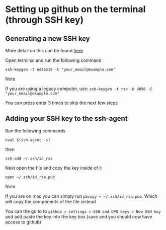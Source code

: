 # Setting up github on the terminal (through SSH key)
## Generating a new SSH key
More detail on this can be found [here](https://docs.github.com/en/authentication/connecting-to-github-with-ssh/generating-a-new-ssh-key-and-adding-it-to-the-ssh-agent)

Open terminal and run the following command

    ssh-keygen -t ed25519 -C "your_email@example.com"

>[!note]
> If you are using a legacy computer, use:
> ```ssh-keygen -t rsa -b 4096 -C "your_email@example.com"```

You can press enter 3 times to skip the next few steps

## Adding your SSH key to the ssh-agent
Run the following commands

    eval $(ssh-agent -s)

then

    ssh-add ~/.ssh/id_rsa

Next open the file and copy the key inside of it

    open ~/.ssh/id_rsa.pub

>[!note]
> If you are on mac you can simply run `pbcopy < ~/.ssh/id_rsa.pub`. Which will copy the components of the file instead

You can the go to to `github > settings > SSH and GPG keys > New SSH key` and add paste the key into the key box (save and you should now have access to github)